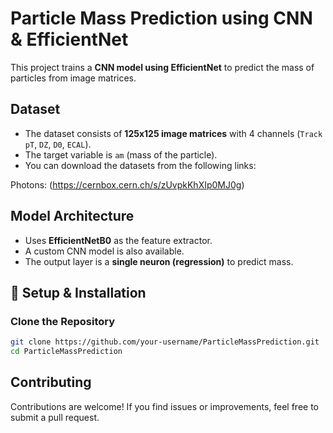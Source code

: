 # Particle Mass Prediction using CNN & EfficientNet 

This project trains a **CNN model using EfficientNet** to predict the mass of particles from image matrices.

## Dataset
- The dataset consists of **125x125 image matrices** with 4 channels (`Track pT`, `DZ`, `D0`, `ECAL`).
- The target variable is `am` (mass of the particle).
- You can download the datasets from the following links:

Photons: (https://cernbox.cern.ch/s/zUvpkKhXIp0MJ0g)

## Model Architecture
- Uses **EfficientNetB0** as the feature extractor.
- A custom CNN model is also available.
- The output layer is a **single neuron (regression)** to predict mass.

## 🔧 Setup & Installation
### Clone the Repository
```bash
git clone https://github.com/your-username/ParticleMassPrediction.git
cd ParticleMassPrediction
```
## Contributing

Contributions are welcome! If you find issues or improvements, feel free to submit a pull request.

